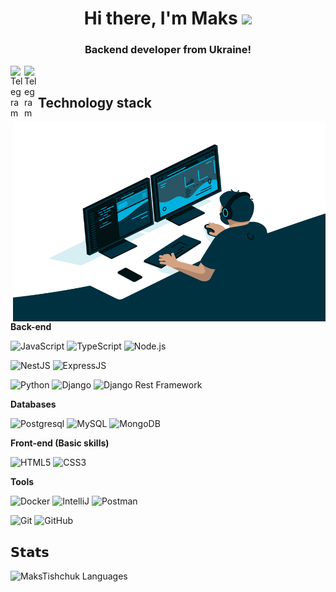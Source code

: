 <h1 align="center">Hi there, I'm Maks 
  <img src="https://github.com/blackcater/blackcater/raw/main/images/Hi.gif" height="32"/></h1>
<h3 align="center">Backend developer from Ukraine!</h3>


<a href="https://t.me/maks_tishchuk">
    <img align="left" alt="Telegram" width="22px" src="https://camo.githubusercontent.com/5c1975da7d9ab735ceb71c57b6c7e48ff3e08ca4/68747470733a2f2f6564656e742e6769746875622e696f2f537570657254696e7949636f6e732f696d616765732f7376672f74656c656772616d2e737667">
</a>
<a href="https://www.facebook.com/profile.php?id=100012110915966">
    <img align="left" alt="Telegram" width="22px" src="https://img.utdstc.com/icon/fe0/ab6/fe0ab67fa0de2b2681602db5708a076f50dd21106e0c2d38b9661875a37e235e:200">
</a>

</br>

## Technology stack

<img align="right" alt="GIF" src="https://github.com/DJWOMS/DJWOMS/blob/main/code.gif?raw=true" width="500" height="320" />

**Back-end**

![JavaScript](https://img.shields.io/badge/-JavaScript-%23F7DF1C?style=flat-square&logo=javascript&logoColor=000000&labelColor=%23F7DF1C&color=%23FFCE5A)
![TypeScript](https://img.shields.io/badge/-TypeScript-007ACC?style=flat-square&logo=typescript&logoColor=white)
![Node.js](https://img.shields.io/badge/-Node.js-FFF?style=flat-square&logo=node.js)

![NestJS](https://img.shields.io/badge/-NestJS-eee?style=flat-square&logo=nestjs&logoColor=E0234E)
![ExpressJS](https://img.shields.io/badge/ExpressJS-FFFFFF?style=flat-square&logo=express&logoColor=black)

![Python](https://img.shields.io/badge/-Python-black?style=flat-square&logo=Python)
![Django](https://img.shields.io/badge/-Django-0aad48?style=flat-square&logo=Django)
![Django Rest Framework](https://img.shields.io/badge/DRF-red?style=flat-square&logo=Django)

**Databases**

![Postgresql](https://img.shields.io/badge/-Postgresql-%232c3e50?style=flat-square&logo=Postgresql)
![MySQL](http://img.shields.io/badge/-MySQL-eee?style=flat-square&logo=mysql&logoColor=4479A1)
![MongoDB](https://img.shields.io/badge/-MongoDB-eee?style=flat-square&logo=mongodb&logoColor=47A248)

**Front-end (Basic skills)**

![HTML5](https://img.shields.io/badge/-HTML5-%23E44D27?style=flat-square&logo=html5&logoColor=ffffff)
![CSS3](https://img.shields.io/badge/-CSS3-%231572B6?style=flat-square&logo=css3)

**Tools**

![Docker](https://img.shields.io/badge/-Docker-46a2f1?style=flat-square&logo=docker&logoColor=white)
![IntelliJ](https://img.shields.io/badge/-IntelliJ%20IDEA-ffce5a?style=flat-square&logo=jetbrains)
![Postman](https://img.shields.io/badge/Postman-FCA121?style=flat-square&logo=postman)

![Git](https://img.shields.io/badge/-Git-black?style=flat-square&logo=git)
![GitHub](https://img.shields.io/badge/-GitHub-181717?style=flat-square&logo=github)


## 𝗦𝘁𝗮𝘁𝘀

![MaksTishchuk Languages](https://github-readme-stats.vercel.app/api/top-langs/?username=MaksTishchuk&layout=compact&count_private=true&theme=gruvbox)

<!--
**MaksTishchuk/MaksTishchuk** is a ✨ _special_ ✨ repository because its `README.md` (this file) appears on your GitHub profile.

Here are some ideas to get you started:

- 🔭 I’m currently working on ...
- 🌱 I’m currently learning ...
- 👯 I’m looking to collaborate on ...
- 🤔 I’m looking for help with ...
- 💬 Ask me about ...
- 📫 How to reach me: ...
- 😄 Pronouns: ...
- ⚡ Fun fact: ...
-->

